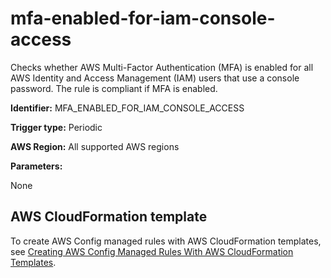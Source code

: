 # mfa\-enabled\-for\-iam\-console\-access<a name="mfa-enabled-for-iam-console-access"></a>

Checks whether AWS Multi\-Factor Authentication \(MFA\) is enabled for all AWS Identity and Access Management \(IAM\) users that use a console password\. The rule is compliant if MFA is enabled\. 

**Identifier:** MFA\_ENABLED\_FOR\_IAM\_CONSOLE\_ACCESS

**Trigger type:** Periodic

**AWS Region:** All supported AWS regions

**Parameters:**

None  

## AWS CloudFormation template<a name="w76aac11c31c17b7d339c15"></a>

To create AWS Config managed rules with AWS CloudFormation templates, see [Creating AWS Config Managed Rules With AWS CloudFormation Templates](aws-config-managed-rules-cloudformation-templates.md)\.